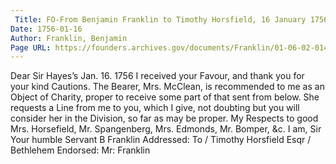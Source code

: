 ```yaml
---
 Title: FO-From Benjamin Franklin to Timothy Horsfield, 16 January 1756
Date: 1756-01-16
Author: Franklin, Benjamin
Page URL: https://founders.archives.gov/documents/Franklin/01-06-02-0145
---
```


Dear Sir
Hayes’s Jan. 16. 1756
I received your Favour, and thank you for your kind Cautions.
The Bearer, Mrs. McClean, is recommended to me as an Object of Charity, proper to receive some part of that sent from below. She requests a Line from me to you, which I give, not doubting but you will consider her in the Division, so far as may be proper. My Respects to good Mrs. Horsefield, Mr. Spangenberg, Mrs. Edmonds, Mr. Bomper, &c. I am, Sir Your humble Servant
B Franklin
 Addressed: To / Timothy Horsfield Esqr / Bethlehem
Endorsed: Mr: Franklin

